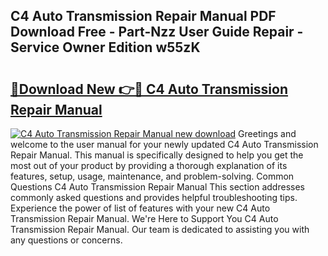 ## C4 Auto Transmission Repair Manual PDF Download Free - Part-Nzz User Guide Repair - Service Owner Edition w55zK

# <h2><a href="http://bc50867.oget.top/?id=C4+Auto+Transmission+Repair+Manual">🔗Download New 👉🔴 C4 Auto Transmission Repair Manual</a></h2>

[![C4 Auto Transmission Repair Manual new download](https://i.imgur.com/5g1atiW.png)](http://bc50867.oget.top/?id=C4+Auto+Transmission+Repair+Manual)
Greetings and welcome to the user manual for your newly updated C4 Auto Transmission Repair Manual. This manual is specifically designed to help you get the most out of your product by providing a thorough explanation of its features, setup, usage, maintenance, and problem-solving. Common Questions C4 Auto Transmission Repair Manual This section addresses commonly asked questions and provides helpful troubleshooting tips. Experience the power of list of features with your new C4 Auto Transmission Repair Manual. We're Here to Support You C4 Auto Transmission Repair Manual. Our team is dedicated to assisting you with any questions or concerns.
